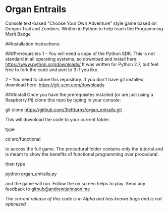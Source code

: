# Organ Entrails
Console text-based "Choose Your Own Adventure" style game based on Oregon Trail and Zombies.
Written in Python to help teach the Programming Merit Badge

##Installation Instructions:

###Prerequisites
1 - You will need a copy of the Python SDK. This is not standard in all operating systems, so download and install here:
    https://www.python.org/downloads/
    It was written for Python 2.7, but feel free to fork the code and port to 3 if you like.

2 - You need to clone this repository. If you don't have git installed, download here:
    https://git-scm.com/downloads

###Install
Once you have the prerequisites installed (or are just using a Raspberry Pi) clone this repo by typing in your console:

git clone https://github.com/3leftturns/organ_entrails.git

This will download the code to your current folder.

type

cd src/functional

to access the full game. The procedural folder contains only the tutorial and is meant to show the benefits of functional programming over procedural.

then type

python organ_entrails.py

and the game will run. Follow the on screen helps to play. Send any feedback to github@andrewtjohnson.me

*The current release of this code is in Alpha and has known bugs and is not optimized.*